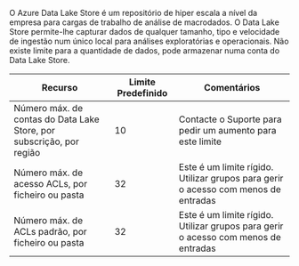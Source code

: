 O Azure Data Lake Store é um repositório de hiper escala a nível da empresa para cargas de trabalho de análise de macrodados. O Data Lake Store permite-lhe capturar dados de qualquer tamanho, tipo e velocidade de ingestão num único local para análises exploratórias e operacionais. Não existe limite para a quantidade de dados, pode armazenar numa conta do Data Lake Store.

| **Recurso** | **Limite Predefinido** | **Comentários** |
| --- | --- | --- |
| Número máx. de contas do Data Lake Store, por subscrição, por região |10 | Contacte o Suporte para pedir um aumento para este limite |
| Número máx. de acesso ACLs, por ficheiro ou pasta |32 | Este é um limite rígido. Utilizar grupos para gerir o acesso com menos de entradas |
| Número máx. de ACLs padrão, por ficheiro ou pasta |32 | Este é um limite rígido. Utilizar grupos para gerir o acesso com menos de entradas |
